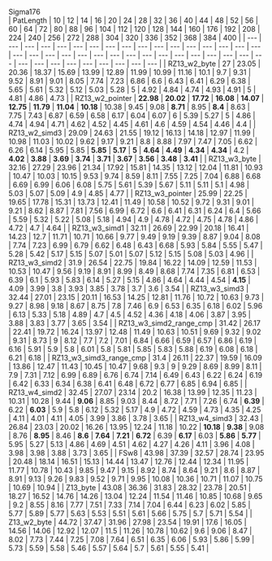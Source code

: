   
Sigma176  
|  PatLength  |  10  |  12  |  14  |  16  |  20  |  24  |  28  |  32  |  36  |  40  |  44  |  48  |  52  |  56  |  60  |  64  |  72  |  80  |  88  |  96  |  104  |  112  |  120  |  128  |  144  |  160  |  176  |  192  |  208  |  224  |  240  |  256  |  272  |  288  |  304  |  320  |  336  |  352  |  368  |  384  |  400  |
| ---  |  ---  |  ---  |  ---  |  ---  |  ---  |  ---  |  ---  |  ---  |  ---  |  ---  |  ---  |  ---  |  ---  |  ---  |  ---  |  ---  |  ---  |  ---  |  ---  |  ---  |  ---  |  ---  |  ---  |  ---  |  ---  |  ---  |  ---  |  ---  |  ---  |  ---  |  ---  |  ---  |  ---  |  ---  |  ---  |  ---  |  ---  |  ---  |  ---  |  ---  |  ---  |
|  RZ13_w2_byte  |  27  |  23.05  |  20.36  |  18.37  |  15.69  |  13.99  |  12.89  |  11.99  |  10.99  |  11.16  |  10.1  |  9.7  |  9.31  |  9.52  |  8.91  |  9.01  |  8.05  |  7.74  |  7.23  |  6.86  |  6.6  |  6.43  |  6.41  |  6.29  |  6.38  |  5.65  |  5.61  |  5.32  |  5.12  |  5.03  |  5.28  |  5  |  4.92  |  4.84  |  4.74  |  4.93  |  4.91  |  5  |  4.81  |  4.86  |  4.73  |
|  RZ13_w2_pointer  |   **22.98**   |   **20.02**   |   **17.72**   |   **16.08**   |   **14.07**   |   **12.75**   |   **11.79**   |   **11.04**   |   **10.18**   |  10.38  |  9.45  |  9.08  |   **8.71**   |  8.95  |   **8.4**   |  8.63  |  7.75  |  7.43  |  6.87  |  6.59  |  6.58  |  6.17  |  6.04  |  6.07  |  6  |  5.39  |  5.27  |  5  |  4.86  |  4.74  |  4.94  |  4.71  |  4.62  |  4.52  |  4.45  |  4.61  |  4.6  |  4.59  |  4.54  |  4.46  |  4.4  |
|  RZ13_w2_simd3  |  29.09  |  24.63  |  21.55  |  19.12  |  16.13  |  14.18  |  12.97  |  11.99  |  10.98  |  11.03  |  10.02  |  9.62  |  9.17  |  9.21  |  8.8  |  8.88  |  7.97  |  7.47  |  7.05  |  6.62  |  6.26  |  6.14  |  5.95  |  5.85  |   **5.85**   |   **5.17**   |   **5**   |   **4.64**   |   **4.49**   |   **4.34**   |   **4.34**   |  4.2  |   **4.02**   |   **3.88**   |   **3.69**   |   **3.74**   |   **3.71**   |   **3.67**   |   **3.56**   |   **3.48**   |   **3.41**   |
|  RZ13_w3_byte  |  32.16  |  27.29  |  23.96  |  21.34  |  17.92  |  15.81  |  14.35  |  13.12  |  12.04  |  11.81  |  10.93  |  10.47  |  10.03  |  10.15  |  9.53  |  9.74  |  8.59  |  8.11  |  7.55  |  7.25  |  7.04  |  6.88  |  6.68  |  6.69  |  6.99  |  6.06  |  6.08  |  5.75  |  5.61  |  5.39  |  5.67  |  5.11  |  5.11  |  5.1  |  4.98  |  5.03  |  5.07  |  5.09  |  4.9  |  4.85  |  4.77  |
|  RZ13_w3_pointer  |  25.99  |  22.25  |  19.65  |  17.78  |  15.31  |  13.73  |  12.41  |  11.49  |  10.58  |  10.52  |  9.72  |  9.31  |  9.01  |  9.21  |  8.62  |  8.87  |  7.81  |  7.56  |  6.99  |  6.72  |  6.6  |  6.41  |  6.31  |  6.24  |  6.4  |  5.66  |  5.59  |  5.32  |  5.22  |  5.08  |  5.18  |  4.94  |  4.9  |  4.78  |  4.72  |  4.75  |  4.78  |  4.86  |  4.72  |  4.7  |  4.64  |
|  RZ13_w3_simd1  |  32.11  |  26.69  |  22.99  |  20.18  |  16.41  |  14.23  |  12.7  |  11.71  |  10.71  |  10.66  |  9.77  |  9.49  |  9.19  |  9.39  |  8.87  |  9.04  |  8.08  |  7.74  |  7.23  |  6.99  |  6.79  |  6.62  |  6.48  |  6.43  |  6.68  |  5.93  |  5.84  |  5.55  |  5.47  |  5.28  |  5.42  |  5.17  |  5.15  |  5.07  |  5.01  |  5.07  |  5.12  |  5.15  |  5.08  |  5.03  |  4.96  |
|  RZ13_w3_simd2  |  31.9  |  26.54  |  22.75  |  19.84  |  16.22  |  14.09  |  12.59  |  11.53  |  10.53  |  10.47  |  9.56  |  9.19  |  8.91  |  8.99  |  8.49  |  8.68  |  7.74  |  7.35  |  6.81  |  6.53  |  6.39  |  6.1  |  5.93  |  5.83  |  6.14  |  5.27  |  5.15  |  4.86  |  4.64  |  4.44  |  4.54  |   **4.15**   |  4.09  |  3.99  |  3.8  |  3.93  |  3.85  |  3.78  |  3.7  |  3.6  |  3.54  |
|  RZ13_w3_simd3  |  32.44  |  27.01  |  23.15  |  20.11  |  16.53  |  14.25  |  12.81  |  11.76  |  10.72  |  10.63  |  9.73  |  9.27  |  8.98  |  9.18  |  8.67  |  8.75  |  7.8  |  7.46  |  6.9  |  6.53  |  6.35  |  6.18  |  6.02  |  5.96  |  6.13  |  5.33  |  5.18  |  4.89  |  4.7  |  4.5  |  4.52  |  4.36  |  4.18  |  4.06  |  3.87  |  3.95  |  3.88  |  3.83  |  3.77  |  3.65  |  3.54  |
|  RZ13_w3_simd2_range_cmp  |  31.42  |  26.17  |  22.41  |  19.72  |  16.24  |  13.97  |  12.48  |  11.49  |  10.63  |  10.51  |  9.69  |  9.32  |  9.02  |  9.31  |  8.73  |  9  |  8.12  |  7.7  |  7.2  |  7.01  |  6.84  |  6.66  |  6.59  |  6.57  |  6.86  |  6.19  |  6.16  |  5.91  |  5.9  |  5.8  |  6.01  |  5.8  |  5.81  |  5.85  |  5.83  |  5.88  |  6.19  |  6.08  |  6.18  |  6.21  |  6.18  |
|  RZ13_w3_simd3_range_cmp  |  31.4  |  26.11  |  22.37  |  19.59  |  16.09  |  13.86  |  12.47  |  11.43  |  10.45  |  10.47  |  9.68  |  9.3  |  9  |  9.29  |  8.69  |  8.99  |  8.11  |  7.9  |  7.31  |  7.12  |  6.99  |  6.89  |  6.76  |  6.74  |  7.14  |  6.49  |  6.43  |  6.22  |  6.24  |  6.19  |  6.42  |  6.33  |  6.34  |  6.38  |  6.41  |  6.48  |  6.72  |  6.77  |  6.85  |  6.94  |  6.85  |
|  RZ13_w4_simd2  |  32.45  |  27.07  |  23.14  |  20.2  |  16.38  |  13.99  |  12.35  |  11.23  |  10.31  |  10.28  |  9.44  |   **9.06**   |  8.85  |  9.03  |  8.44  |  8.72  |  7.71  |  7.26  |  6.74  |   **6.39**   |  6.22  |   **6.03**   |  5.9  |  5.8  |  6.12  |  5.32  |  5.17  |  4.9  |  4.72  |  4.59  |  4.73  |  4.35  |  4.25  |  4.11  |  4.01  |  4.11  |  4.05  |  3.99  |  3.86  |  3.78  |  3.65  |
|  RZ13_w4_simd3  |  32.43  |  26.84  |  23.03  |  20.02  |  16.26  |  13.95  |  12.24  |  11.18  |  10.22  |   **10.18**   |   **9.38**   |  9.08  |  8.76  |   **8.95**   |  8.46  |   **8.6**   |   **7.64**   |   **7.21**   |   **6.72**   |  6.39  |   **6.17**   |  6.03  |   **5.86**   |   **5.77**   |  5.95  |  5.27  |  5.13  |  4.86  |  4.69  |  4.51  |  4.62  |  4.27  |  4.26  |  4.11  |  3.96  |  4.08  |  3.98  |  3.98  |  3.88  |  3.73  |  3.65  |
|  FSw8  |  43.98  |  37.39  |  32.57  |  28.74  |  23.95  |  20.48  |  18.14  |  16.51  |  15.13  |  14.44  |  13.47  |  12.76  |  12.44  |  12.34  |  11.95  |  11.77  |  10.78  |  10.43  |  9.85  |  9.47  |  9.15  |  8.92  |  8.74  |  8.64  |  9.21  |  8.6  |  8.87  |  8.91  |  9.13  |  9.26  |  9.83  |  9.52  |  9.71  |  9.95  |  10.08  |  10.36  |  10.71  |  11.07  |  10.75  |  10.69  |  10.94  |
|  Z13_byte  |  43.08  |  36.36  |  31.83  |  28.32  |  23.78  |  20.51  |  18.27  |  16.52  |  14.76  |  14.26  |  13.04  |  12.24  |  11.54  |  11.46  |  10.85  |  10.68  |  9.65  |  9.2  |  8.55  |  8.16  |  7.77  |  7.51  |  7.33  |  7.14  |  7.04  |  6.44  |  6.23  |  6.02  |  5.85  |  5.77  |  5.89  |  5.77  |  5.63  |  5.53  |  5.51  |  5.61  |  5.66  |  5.75  |  5.7  |  5.71  |  5.54  |
|  Z13_w2_byte  |  44.72  |  37.47  |  31.96  |  27.98  |  23.54  |  19.91  |  17.6  |  16.05  |  14.56  |  14.06  |  12.92  |  12.07  |  11.5  |  11.26  |  10.78  |  10.62  |  9.6  |  9.06  |  8.47  |  8.02  |  7.73  |  7.44  |  7.25  |  7.08  |  7.64  |  6.51  |  6.35  |  6.06  |  5.93  |  5.86  |  5.99  |  5.73  |  5.59  |  5.58  |  5.46  |  5.57  |  5.64  |  5.7  |  5.61  |  5.55  |  5.41  |
